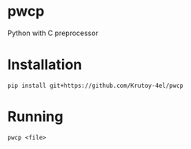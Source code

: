 # pwcp
Python with C preprocessor

# Installation
`pip install git+https://github.com/Krutoy-4el/pwcp`

# Running
`pwcp <file>`
